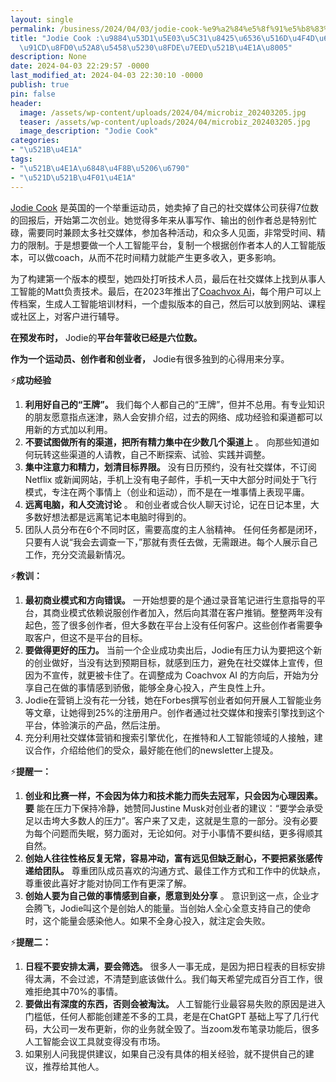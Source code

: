 ```yaml
---
layout: single
permalink: /business/2024/04/03/jodie-cook-%e9%a2%84%e5%8f%91%e5%b8%83%e5%b0%b1%e8%90%a5%e6%94%b6%e5%85%ad%e4%bd%8d%e6%95%b0%e4%bb%8e%e4%b8%be%e9%87%8d%e8%bf%90%e5%8a%a8%e5%91%98%e5%88%b0%e8%bf%9e%e7%bb%ad%e5%88%9b%e4%b8%9a/
title: "Jodie Cook :\u9884\u53D1\u5E03\u5C31\u8425\u6536\u516D\u4F4D\u6570\u4ECE\u4E3E\
  \u91CD\u8FD0\u52A8\u5458\u5230\u8FDE\u7EED\u521B\u4E1A\u8005"
description: None
date: 2024-04-03 22:29:57 -0000
last_modified_at: 2024-04-03 22:30:10 -0000
publish: true
pin: false
header:
  image: /assets/wp-content/uploads/2024/04/microbiz_202403205.jpg
  teaser: /assets/wp-content/uploads/2024/04/microbiz_202403205.jpg
  image_description: "Jodie Cook"
categories:
- "\u521B\u4E1A"
tags:
- "\u521B\u4E1A\u6848\u4F8B\u5206\u6790"
- "\u521D\u521B\u4F01\u4E1A"
---
```

[Jodie Cook](https://www.jodiecook.com) 是英国的一个举重运动员，她卖掉了自己的社交媒体公司获得7位数的回报后，开始第二次创业。她觉得多年来从事写作、输出的创作者总是特别忙碌，需要同时兼顾太多社交媒体，参加各种活动，和众多人见面，非常受时间、精力的限制。于是想要做一个人工智能平台，复制一个根据创作者本人的人工智能版本，可以做coach，从而不花时间精力就能产生更多收入，更多影响。

为了构建第一个版本的模型，她四处打听技术人员，最后在社交媒体上找到从事人工智能的Matt负责技术。最后，在2023年推出了[Coachvox Ai](https://coachvox.ai)，每个用户可以上传档案，生成人工智能培训材料，一个虚拟版本的自己，然后可以放到网站、课程或社区上，对客户进行辅导。

**在预发布时，** Jodie的**平台年营收已经是六位数。**

**作为一个运动员、创作者和创业者，** Jodie有很多独到的心得用来分享。

⚡**成功经验**

  1. **利用好自己的“王牌”。** 我们每个人都自己的“王牌”，但并不总用。有专业知识的朋友愿意指点迷津，熟人会安排介绍，过去的网络、成功经验和渠道都可以用新的方式加以利用。
  2. **不要试图做所有的渠道，把所有精力集中在少数几个渠道上** 。 向那些知道如何玩转这些渠道的人请教，自己不断探索、试验、实践并调整。
  3. **集中注意力和精力，划清目标界限。** 没有日历预约，没有社交媒体，不订阅Netflix 或新闻网站，手机上没有电子邮件，手机一天中大部分时间处于飞行模式，专注在两个事情上（创业和运动），而不是在一堆事情上表现平庸。
  4. **远离电脑，和人交流讨论** 。 和创业者或合伙人聊天讨论，记在日记本里，大多数好想法都是远离笔记本电脑时得到的。
  5. 团队人员分布在6个不同时区，需要高度的主人翁精神。 任何任务都是闭环，只要有人说“我会去调查一下，”那就有责任去做，无需跟进。每个人展示自己工作，充分交流最新情况。

⚡**教训：**

  1. **最初商业模式和方向错误。** 一开始想要的是个通过录音笔记进行生意指导的平台，其商业模式依赖说服创作者加入，然后向其潜在客户推销。整整两年没有起色，签了很多创作者，但大多数在平台上没有任何客户。这些创作者需要争取客户，但这不是平台的目标。
  2. **要做得更好的压力。** 当前一个企业成功卖出后，Jodie有压力认为要把这个新的创业做好，当没有达到预期目标，就感到压力，避免在社交媒体上宣传，但因为不宣传，就更被卡住了。在调整成为 Coachvox AI 的方向后，开始为分享自己在做的事情感到骄傲，能够全身心投入，产生良性上升。
  3. Jodie在营销上没有花一分钱，她在Forbes撰写创业者如何开展人工智能业务等文章，让她得到25%的注册用户。创作者通过社交媒体和搜索引擎找到这个平台，体验演示的产品，然后注册。
  4. 充分利用社交媒体营销和搜索引擎优化，在推特和人工智能领域的人接触，建议合作，介绍给他们的受众，最好能在他们的newsletter上提及。

⚡**提醒一：**

  1. **创业和比赛一样，不会因为体力和技术能力而失去冠军，只会因为心理因素。 要** 能在压力下保持冷静，她赞同Justine Musk对创业者的建议：“要学会承受足以击垮大多数人的压力”。客户来了又走，这就是生意的一部分。没有必要为每个问题而失眠，努力面对，无论如何。对于小事情不要纠结，更多得顺其自然。
  2. **创始人往往性格反复无常，容易冲动，富有远见但缺乏耐心，不要把紧张感传递给团队。** 尊重团队成员喜欢的沟通方式、最佳工作方式和工作中的优缺点，尊重彼此喜好才能对协同工作有更深了解。
  3. **创始人要为自己做的事情感到自豪，愿意到处分享** 。 意识到这一点，企业才会腾飞，Jodie叫这个是创始人的能量。当创始人全心全意支持自己的使命时，这个能量会感染他人。如果不全身心投入，就注定会失败。

⚡**提醒二：**

  1. **日程不要安排太满，要会筛选。** 很多人一事无成，是因为把日程表的目标安排得太满，不会过滤，不清楚到底该做什么。我们每天希望完成百分百工作，很难拒绝其中70%的事情。
  2. **要做出有深度的东西，否则会被淘汰。** 人工智能行业最容易失败的原因是进入门槛低，任何人都能创建差不多的工具，老是在ChatGPT 基础上写了几行代码，大公司一发布更新，你的业务就全毁了。当zoom发布笔录功能后，很多人工智能会议工具就变得没有市场。
  3. 如果别人问我提供建议，如果自己没有具体的相关经验，就不提供自己的建议，推荐给其他人。
